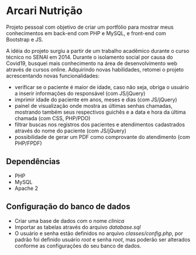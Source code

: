 # Arcari Nutrição

Projeto pessoal com objetivo de criar um portfólio para mostrar meus conhecimentos em back-end com PHP e MySQL, e front-end com Bootstrap e JS.

A idéia do projeto surgiu a partir de um trabalho acadêmico durante o curso técnico no SENAI em 2014. Durante o isolamento social por causa do Covid19, busquei mais conhecimento na área de desenvolvimento web através de cursos online. Adquirindo novas habilidades, retomei o projeto acrescentando novas funcionalidades:

* verificar se o paciente é maior de idade, caso não seja, obriga o usuário a inserir informações do responsável (com JS/jQuery)
* imprimir idade do paciente em anos, meses e dias (com JS/jQuery)
* painel de visualização onde mostra as últimas senhas chamadas, mostrando também seus respectivos guichês e a data e hora da última chamada (com CSS, PHP/PDO)
* filtrar buscas nos registros dos pacientes e atendimentos cadastrados através do nome do paciente (com JS/jQuery)
* possibilidade de gerar um PDF como comprovante do atendimento (com PHP/FPDF)

## Dependências

* PHP
* MySQL
* Apache 2

## Configuração do banco de dados
* Criar uma base de dados com o nome *clinica*
* Importar as tabelas através do arquivo *database.sql*
* O usuário e senha estão definidos no arquivo *classes/config.php*, por padrão foi definido usuário *root* e senha *root*, mas poderão ser alterados conforme as configurações do seu banco de dados.
